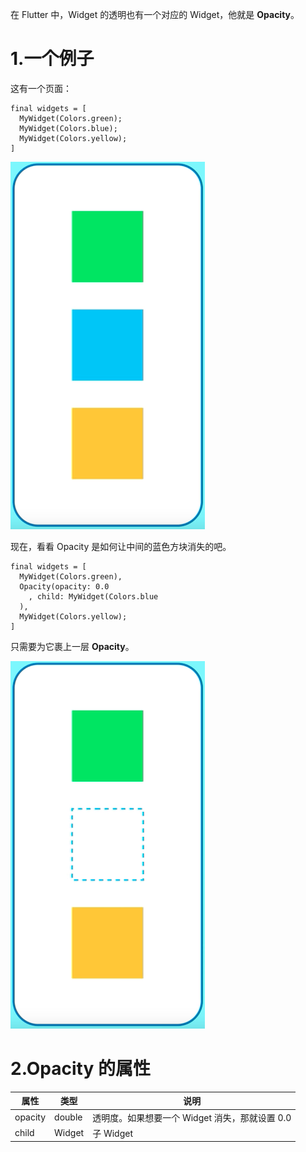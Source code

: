 在 Flutter 中，Widget 的透明也有一个对应的 Widget，他就是 **Opacity**。  

# 1.一个例子

这有一个页面：  

```
final widgets = [
  MyWidget(Colors.green);
  MyWidget(Colors.blue);
  MyWidget(Colors.yellow);
]
```

![](https://raw.githubusercontent.com/chenBingX/img/master/Flutter/Opacity1.png)  

现在，看看 Opacity 是如何让中间的蓝色方块消失的吧。  

```
final widgets = [
  MyWidget(Colors.green),
  Opacity(opacity: 0.0
    , child: MyWidget(Colors.blue
  ),
  MyWidget(Colors.yellow);
]
```

只需要为它裹上一层 **Opacity**。  

![](https://raw.githubusercontent.com/chenBingX/img/master/Flutter/Opacity2.png)

# 2.Opacity 的属性

|属性|类型|说明|
|---|---|---|
|opacity|double|透明度。如果想要一个 Widget 消失，那就设置 0.0|
|child|Widget|子 Widget|